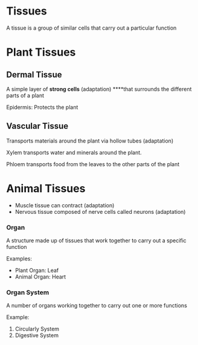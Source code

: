 # Tissues

A tissue is a group of similar cells that carry out a particular function

# Plant Tissues

## Dermal Tissue

A simple layer of **strong cells** (adaptation) ****that surrounds the different parts of a plant

Epidermis: Protects the plant

## Vascular Tissue

Transports materials around the plant via hollow tubes (adaptation)

Xylem transports water and minerals around the plant.

Phloem transports food from the leaves to the other parts of the plant

# Animal Tissues

- Muscle tissue can contract (adaptation)
- Nervous tissue composed of nerve cells called neurons (adaptation)

### Organ

A structure made up of tissues that work together to carry out a specific function

Examples:

- Plant Organ: Leaf
- Animal Organ: Heart

### Organ System

A number of organs working together to carry out one or more functions

Example:

1. Circularly System
2. Digestive System